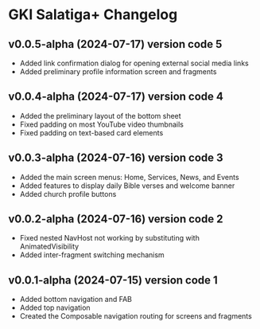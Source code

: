 # GKI Salatiga+ Changelog

## v0.0.5-alpha (2024-07-17) version code 5

- Added link confirmation dialog for opening external social media links
- Added preliminary profile information screen and fragments

## v0.0.4-alpha (2024-07-17) version code 4

- Added the preliminary layout of the bottom sheet
- Fixed padding on most YouTube video thumbnails
- Fixed padding on text-based card elements

## v0.0.3-alpha (2024-07-16) version code 3

- Added the main screen menus: Home, Services, News, and Events
- Added features to display daily Bible verses and welcome banner
- Added church profile buttons

## v0.0.2-alpha (2024-07-16) version code 2

- Fixed nested NavHost not working by substituting with AnimatedVisibility
- Added inter-fragment switching mechanism

## v0.0.1-alpha (2024-07-15) version code 1

- Added bottom navigation and FAB
- Added top navigation
- Created the Composable navigation routing for screens and fragments
